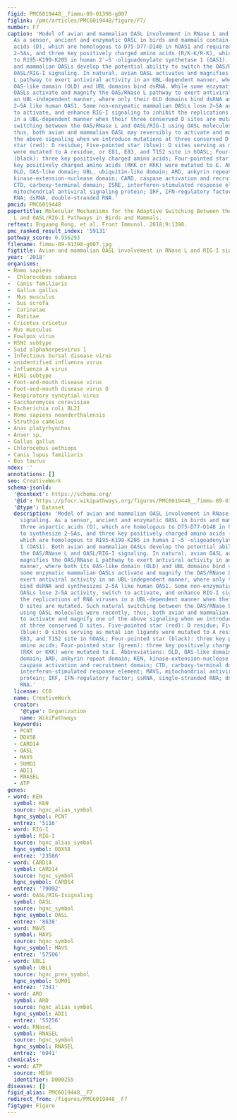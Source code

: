 ```yaml
---
figid: PMC6019448__fimmu-09-01398-g007
figlink: /pmc/articles/PMC6019448/figure/F7/
number: F7
caption: 'Model of avian and mammalian OASL involvement in RNase L and RIG-I signaling.
  As a sensor, ancient and enzymatic OASL in birds and mammals contain three aspartic
  acids (D), which are homologous to D75-D77-D148 in hOAS1 and required to synthesize
  2–5As, and three key positively charged amino acids (R/K-K/R-K), which are homologous
  to R195-K199-K205 in human 2′–5′-oligoadenylate synthetase 1 (OAS1). Both avian
  and mammalian OASLs develop the potential ability to switch the OAS/RNase L and
  OASL/RIG-I signaling. In natural, avian OASL activates and magnifies the OAS/RNase
  L pathway to exert antiviral activity in an UBL-dependent manner, where both its
  OAS-like domain (OLD) and UBL domains bind dsRNA. While some enzymatic mammalian
  OASLs activate and magnify the OAS/RNase L pathway to exert antiviral activity in
  an UBL-independent manner, where only their OLD domains bind dsRNA and synthesizes
  2–5A like human OAS1. Some non-enzymatic mammalian OASLs lose 2–5A activity, switch
  to activate, and enhance RIG-I signaling to inhibit the replications of RNA viruses
  in a UBL-dependent manner when their three conserved D sites are mutated. Such natural
  switching between the OAS/RNase L and OASL/RIG-I using OASL molecules were recently,
  thus, both avian and mammalian OASL may reversibly to activate and magnify one of
  the above signaling when we introduce mutations at three conserved D sites. Five-pointed
  star (red): D residue; Five-pointed star (blue): D sites serving as metal ion ligands
  were mutated to A residue, or E81, E83, and T152 site in hOASL; Four-pointed star
  (black): three key positively charged amino acids; Four-pointed star (green): three
  key positively charged amino acids (RKK or KKK) were mutated to E. Abbreviations:
  OLD, OAS-like domain; UBL, ubiquitin-like domain; ARD, ankyrin repeat domain; KEN,
  kinase-extension-nuclease domain; CARD, caspase activation and recruitment domain;
  CTD, carboxy-terminal domain; ISRE, interferon-stimulated response element; MAVS,
  mitochondrial antiviral signaling protein; IRF, IFN-regulatory factor; ssRNA, single-stranded
  RNA; dsRNA, double-stranded RNA.'
pmcid: PMC6019448
papertitle: Molecular Mechanisms for the Adaptive Switching Between the OAS/RNase
  L and OASL/RIG-I Pathways in Birds and Mammals.
reftext: Enguang Rong, et al. Front Immunol. 2018;9:1398.
pmc_ranked_result_index: '59131'
pathway_score: 0.956293
filename: fimmu-09-01398-g007.jpg
figtitle: Avian and mammalian OASL involvement in RNase L and RIG-I signaling
year: '2018'
organisms:
- Homo sapiens
-  Chlorocebus sabaeus
-  Canis familiaris
-  Gallus gallus
-  Mus musculus
-  Sus scrofa
-  Carinatae
-  Ratitae
- Cricetus cricetus
- Mus musculus
- Fowlpox virus
- H5N1 subtype
- Suid alphaherpesvirus 1
- Infectious bursal disease virus
- unidentified influenza virus
- Influenza A virus
- H1N1 subtype
- Foot-and-mouth disease virus
- Foot-and-mouth disease virus O
- Respiratory syncytial virus
- Saccharomyces cerevisiae
- Escherichia coli BL21
- Homo sapiens neanderthalensis
- Struthio camelus
- Anas platyrhynchos
- Anser sp.
- Gallus gallus
- Chlorocebus aethiops
- Canis lupus familiaris
- Bos taurus
ndex: ''
annotations: []
seo: CreativeWork
schema-jsonld:
  '@context': https://schema.org/
  '@id': https://pfocr.wikipathways.org/figures/PMC6019448__fimmu-09-01398-g007.html
  '@type': Dataset
  description: 'Model of avian and mammalian OASL involvement in RNase L and RIG-I
    signaling. As a sensor, ancient and enzymatic OASL in birds and mammals contain
    three aspartic acids (D), which are homologous to D75-D77-D148 in hOAS1 and required
    to synthesize 2–5As, and three key positively charged amino acids (R/K-K/R-K),
    which are homologous to R195-K199-K205 in human 2′–5′-oligoadenylate synthetase
    1 (OAS1). Both avian and mammalian OASLs develop the potential ability to switch
    the OAS/RNase L and OASL/RIG-I signaling. In natural, avian OASL activates and
    magnifies the OAS/RNase L pathway to exert antiviral activity in an UBL-dependent
    manner, where both its OAS-like domain (OLD) and UBL domains bind dsRNA. While
    some enzymatic mammalian OASLs activate and magnify the OAS/RNase L pathway to
    exert antiviral activity in an UBL-independent manner, where only their OLD domains
    bind dsRNA and synthesizes 2–5A like human OAS1. Some non-enzymatic mammalian
    OASLs lose 2–5A activity, switch to activate, and enhance RIG-I signaling to inhibit
    the replications of RNA viruses in a UBL-dependent manner when their three conserved
    D sites are mutated. Such natural switching between the OAS/RNase L and OASL/RIG-I
    using OASL molecules were recently, thus, both avian and mammalian OASL may reversibly
    to activate and magnify one of the above signaling when we introduce mutations
    at three conserved D sites. Five-pointed star (red): D residue; Five-pointed star
    (blue): D sites serving as metal ion ligands were mutated to A residue, or E81,
    E83, and T152 site in hOASL; Four-pointed star (black): three key positively charged
    amino acids; Four-pointed star (green): three key positively charged amino acids
    (RKK or KKK) were mutated to E. Abbreviations: OLD, OAS-like domain; UBL, ubiquitin-like
    domain; ARD, ankyrin repeat domain; KEN, kinase-extension-nuclease domain; CARD,
    caspase activation and recruitment domain; CTD, carboxy-terminal domain; ISRE,
    interferon-stimulated response element; MAVS, mitochondrial antiviral signaling
    protein; IRF, IFN-regulatory factor; ssRNA, single-stranded RNA; dsRNA, double-stranded
    RNA.'
  license: CC0
  name: CreativeWork
  creator:
    '@type': Organization
    name: WikiPathways
  keywords:
  - PCNT
  - DDX58
  - CARD14
  - OASL
  - MAVS
  - SUMO1
  - ADI1
  - RNASEL
  - ATP
genes:
- word: KEN
  symbol: KEN
  source: hgnc_alias_symbol
  hgnc_symbol: PCNT
  entrez: '5116'
- word: RIG-I
  symbol: RIG-I
  source: hgnc_alias_symbol
  hgnc_symbol: DDX58
  entrez: '23586'
- word: CARD14
  symbol: CARD14
  source: hgnc_symbol
  hgnc_symbol: CARD14
  entrez: '79092'
- word: OASL/RIG-Isignaling
  symbol: OASL
  source: hgnc_symbol
  hgnc_symbol: OASL
  entrez: '8638'
- word: MAVS
  symbol: MAVS
  source: hgnc_symbol
  hgnc_symbol: MAVS
  entrez: '57506'
- word: UBL1
  symbol: UBL1
  source: hgnc_prev_symbol
  hgnc_symbol: SUMO1
  entrez: '7341'
- word: ARD
  symbol: ARD
  source: hgnc_alias_symbol
  hgnc_symbol: ADI1
  entrez: '55256'
- word: RNaseL
  symbol: RNASEL
  source: hgnc_symbol
  hgnc_symbol: RNASEL
  entrez: '6041'
chemicals:
- word: ATP
  source: MESH
  identifier: D000255
diseases: []
figid_alias: PMC6019448__F7
redirect_from: /figures/PMC6019448__F7
figtype: Figure
---
```

